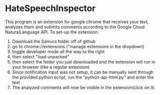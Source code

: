 # HateSpeechInspector
This program is an extension for google chrome that receives your text, analyzes them and submits comments according to the Google Cloud NaturalLanguage API.
To set-up the extension:
1) Download the Samura folder off of github 
2) go to chrome://extensions ("manage extensions in the dropdown)
3) toggle developer mode all the way to the right 
4) then select "load unpacked"
5) then select the folder you just downloaded and the extension will run in your browser (like a regular extension)
6) Since notification input was not setup, it can be manually sent through the provided python script, run the "python-api-html.py" and enter the text
7) The analyzed comments will now be visible in the extension(click on it)
